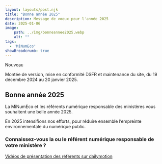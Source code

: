 ```yaml
---
layout: layouts/post.njk
title: "Bonne année 2025"
description: Message de voeux pour l'année 2025
date: 2025-01-06
image:
    path: ../img/bonneannee2025.webp
    alt: ""
tags:
  - 'MiNumEco'
showBreadcrumb: true
---
```

<p class="fr-badge fr-badge--success fr-badge--no-icon">Nouveau</p>

<!-- chapô-->
Montée de version, mise en conformité DSFR et maintenance du site, du 19 décembre 2024 au 20 janvier 2025.

<!-- texte-->

## Bonne année 2025

La MiNumEco et les référents numérique responsable des ministères vous souhaitent une belle année 2025.

En 2025 intensifions nos efforts, pour réduire ensemble l’empreinte environnementale du numérique public.

<div class="fr-callout">
    <h3 class="fr-callout__title">Connaissez-vous la ou le référent numérique responsable de votre ministère ?</h3>
    <a class="fr-btn" href="https://www.dailymotion.com/playlist/x8ku42" target="_blank">
			Vidéos de présentation des référents sur dailymotion
    </a>
</div>
